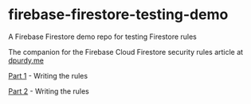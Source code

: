 # firebase-firestore-testing-demo
A Firebase Firestore demo repo for testing Firestore rules

The companion for the Firebase Cloud Firestore security rules article at [dpurdy.me](https://dpurdy.me/blog)


[Part 1](https://dpurdy.me/blog/firebase-cloud-firestore-security-rules/) - Writing the rules

[Part 2](https://dpurdy.me/blog/firebase-cloud-firestore-security-rules-unit-testing) - Writing the rules
